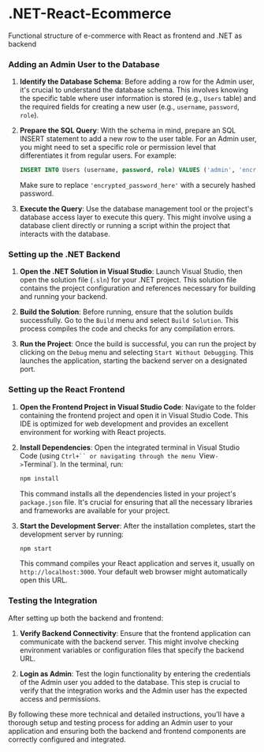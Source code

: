 # .NET-React-Ecommerce
Functional structure of e-commerce with React as frontend and .NET as backend

### Adding an Admin User to the Database

1. **Identify the Database Schema**: Before adding a row for the Admin user, it's crucial to understand the database schema. This involves knowing the specific table where user information is stored (e.g., `Users` table) and the required fields for creating a new user (e.g., `username`, `password`, `role`).

2. **Prepare the SQL Query**: With the schema in mind, prepare an SQL INSERT statement to add a new row to the user table. For an Admin user, you might need to set a specific role or permission level that differentiates it from regular users. For example:
   ```sql
   INSERT INTO Users (username, password, role) VALUES ('admin', 'encrypted_password_here', 'admin');
   ```
   Make sure to replace `'encrypted_password_here'` with a securely hashed password.

3. **Execute the Query**: Use the database management tool or the project's database access layer to execute this query. This might involve using a database client directly or running a script within the project that interacts with the database.

### Setting up the .NET Backend

1. **Open the .NET Solution in Visual Studio**: Launch Visual Studio, then open the solution file (`.sln`) for your .NET project. This solution file contains the project configuration and references necessary for building and running your backend.

2. **Build the Solution**: Before running, ensure that the solution builds successfully. Go to the `Build` menu and select `Build Solution`. This process compiles the code and checks for any compilation errors.

3. **Run the Project**: Once the build is successful, you can run the project by clicking on the `Debug` menu and selecting `Start Without Debugging`. This launches the application, starting the backend server on a designated port.

### Setting up the React Frontend

1. **Open the Frontend Project in Visual Studio Code**: Navigate to the folder containing the frontend project and open it in Visual Studio Code. This IDE is optimized for web development and provides an excellent environment for working with React projects.

2. **Install Dependencies**: Open the integrated terminal in Visual Studio Code (using `Ctrl+`` or navigating through the menu `View` -> `Terminal`). In the terminal, run:
   ```bash
   npm install
   ```
   This command installs all the dependencies listed in your project's `package.json` file. It's crucial for ensuring that all the necessary libraries and frameworks are available for your project.

3. **Start the Development Server**: After the installation completes, start the development server by running:
   ```bash
   npm start
   ```
   This command compiles your React application and serves it, usually on `http://localhost:3000`. Your default web browser might automatically open this URL.

### Testing the Integration

After setting up both the backend and frontend:

1. **Verify Backend Connectivity**: Ensure that the frontend application can communicate with the backend server. This might involve checking environment variables or configuration files that specify the backend URL.

2. **Login as Admin**: Test the login functionality by entering the credentials of the Admin user you added to the database. This step is crucial to verify that the integration works and the Admin user has the expected access and permissions.

By following these more technical and detailed instructions, you'll have a thorough setup and testing process for adding an Admin user to your application and ensuring both the backend and frontend components are correctly configured and integrated.
